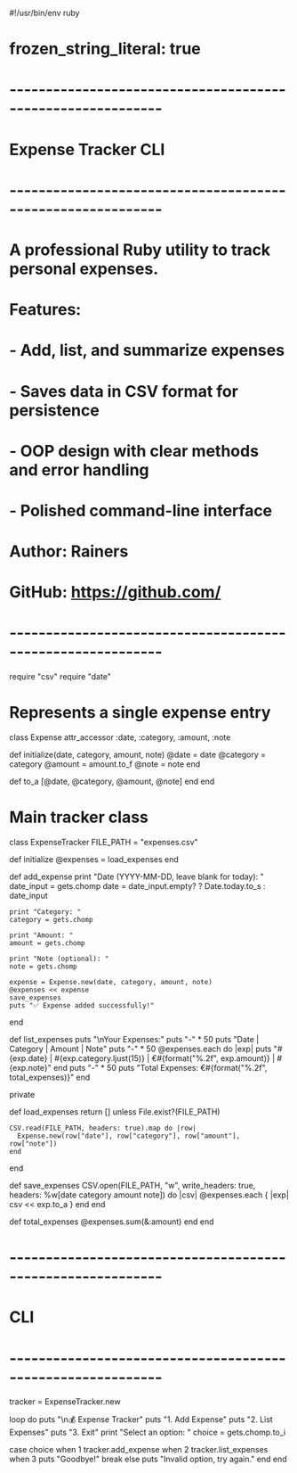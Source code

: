 #!/usr/bin/env ruby
# frozen_string_literal: true

# -----------------------------------------------------------
# Expense Tracker CLI
# -----------------------------------------------------------
# A professional Ruby utility to track personal expenses.
# Features:
# - Add, list, and summarize expenses
# - Saves data in CSV format for persistence
# - OOP design with clear methods and error handling
# - Polished command-line interface
#
# Author: Rainers
# GitHub: https://github.com/<your-username>
# -----------------------------------------------------------

require "csv"
require "date"

# Represents a single expense entry
class Expense
  attr_accessor :date, :category, :amount, :note

  def initialize(date, category, amount, note)
    @date = date
    @category = category
    @amount = amount.to_f
    @note = note
  end

  def to_a
    [@date, @category, @amount, @note]
  end
end

# Main tracker class
class ExpenseTracker
  FILE_PATH = "expenses.csv"

  def initialize
    @expenses = load_expenses
  end

  def add_expense
    print "Date (YYYY-MM-DD, leave blank for today): "
    date_input = gets.chomp
    date = date_input.empty? ? Date.today.to_s : date_input

    print "Category: "
    category = gets.chomp

    print "Amount: "
    amount = gets.chomp

    print "Note (optional): "
    note = gets.chomp

    expense = Expense.new(date, category, amount, note)
    @expenses << expense
    save_expenses
    puts "✅ Expense added successfully!"
  end

  def list_expenses
    puts "\nYour Expenses:"
    puts "-" * 50
    puts "Date       | Category        | Amount   | Note"
    puts "-" * 50
    @expenses.each do |exp|
      puts "#{exp.date} | #{exp.category.ljust(15)} | €#{format("%.2f", exp.amount)} | #{exp.note}"
    end
    puts "-" * 50
    puts "Total Expenses: €#{format("%.2f", total_expenses)}"
  end

  private

  def load_expenses
    return [] unless File.exist?(FILE_PATH)

    CSV.read(FILE_PATH, headers: true).map do |row|
      Expense.new(row["date"], row["category"], row["amount"], row["note"])
    end
  end

  def save_expenses
    CSV.open(FILE_PATH, "w", write_headers: true, headers: %w[date category amount note]) do |csv|
      @expenses.each { |exp| csv << exp.to_a }
    end
  end

  def total_expenses
    @expenses.sum(&:amount)
  end
end

# -----------------------------------------------------------
# CLI
# -----------------------------------------------------------
tracker = ExpenseTracker.new

loop do
  puts "\n💰 Expense Tracker"
  puts "1. Add Expense"
  puts "2. List Expenses"
  puts "3. Exit"
  print "Select an option: "
  choice = gets.chomp.to_i

  case choice
  when 1
    tracker.add_expense
  when 2
    tracker.list_expenses
  when 3
    puts "Goodbye!"
    break
  else
    puts "Invalid option, try again."
  end
end

